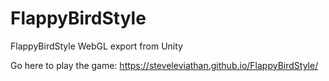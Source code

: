 # FlappyBirdStyle
FlappyBirdStyle WebGL export from Unity

Go here to play the game:
https://steveleviathan.github.io/FlappyBirdStyle/
